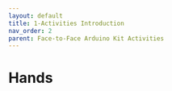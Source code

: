 ```yaml
---
layout: default
title: 1-Activities Introduction
nav_order: 2
parent: Face-to-Face Arduino Kit Activities
---
```

# Hands
